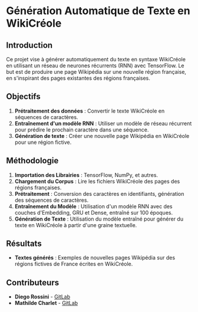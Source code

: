 # Génération Automatique de Texte en WikiCréole

## Introduction

Ce projet vise à générer automatiquement du texte en syntaxe WikiCréole en utilisant un réseau de neurones récurrents (RNN) avec TensorFlow. Le but est de produire une page Wikipédia sur une nouvelle région française, en s'inspirant des pages existantes des régions françaises.

## Objectifs

1. **Prétraitement des données** : Convertir le texte WikiCréole en séquences de caractères.
2. **Entraînement d'un modèle RNN** : Utiliser un modèle de réseau récurrent pour prédire le prochain caractère dans une séquence.
3. **Génération de texte** : Créer une nouvelle page Wikipédia en WikiCréole pour une région fictive.

## Méthodologie

1. **Importation des Librairies** : TensorFlow, NumPy, et autres.
2. **Chargement du Corpus** : Lire les fichiers WikiCréole des pages des régions françaises.
3. **Prétraitement** : Conversion des caractères en identifiants, génération des séquences de caractères.
4. **Entraînement du Modèle** : Utilisation d'un modèle RNN avec des couches d'Embedding, GRU et Dense, entraîné sur 100 époques.
5. **Génération de Texte** : Utilisation du modèle entraîné pour générer du texte en WikiCréole à partir d'une graine textuelle.

## Résultats

- **Textes générés** : Exemples de nouvelles pages Wikipédia sur des régions fictives de France écrites en WikiCréole.

## Contributeurs

- **Diego Rossini** - [GitLab](https://gitlab.com/diego.rossini418)
- **Mathilde Charlet** - [GitLab](https://gitlab.com/mathildecharletb)
